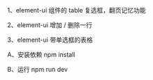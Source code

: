 1、element-ui 组件的 table 复选框，翻页记忆功能

2、element-ui 增加 / 删除一行

3、element-ui 带单选框的表格

A、安装依赖
npm install

B、运行
npm run dev
